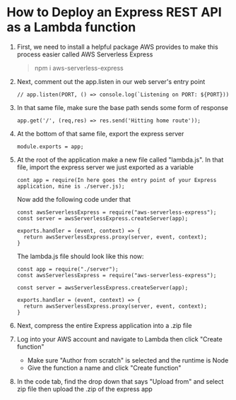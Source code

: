 # How to Deploy an Express REST API as a Lambda function

1. First, we need to install a helpful package AWS provides to make this process easier called AWS Serverless Express
   >npm i aws-serverless-express  

2. Next, comment out the app.listen in our web server's entry point
   ```
   // app.listen(PORT, () => console.log(`Listening on PORT: ${PORT}))
   ```
3. In that same file, make sure the base path sends some form of response
   ```
   app.get('/', (req,res) => res.send('Hitting home route'));
   ```
5. At the bottom of that same file, export the express server
   ```
   module.exports = app;
   ```
4. At the root of the application make a new file called "lambda.js". In that file, import the express server we just exported as a variable
   ```
   cont app = require(In here goes the entry point of your Express application, mine is ./server.js);
   ```
   Now add the following code under that
   ```
   const awsServerlessExpress = require("aws-serverless-express");
   const server = awsServerlessExpress.createServer(app);

   exports.handler = (event, context) => {
     return awsServerlessExpress.proxy(server, event, context);
   }
   ```

   The lambda.js file should look like this now:
   ```
   const app = require("./server");
   const awsServerlessExpress = require("aws-serverless-express");

   const server = awsServerlessExpress.createServer(app);

   exports.handler = (event, context) => {
     return awsServerlessExpress.proxy(server, event, context);
   }
   
   ```
5. Next, compress the entire Express application into a .zip file

6. Log into your AWS account and navigate to Lambda then click "Create function"
   - Make sure "Author from scratch" is selected and the runtime is Node
   - Give the function a name and click "Create function"

7. In the code tab, find the drop down that says "Upload from" and select zip file then upload the .zip of the express app

